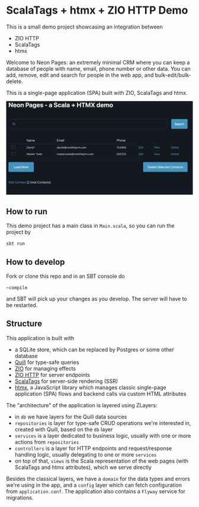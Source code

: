 # ScalaTags + htmx + ZIO HTTP Demo

This is a small demo project showcasing an integration between
- ZIO HTTP
- ScalaTags
- htmx

Welcome to Neon Pages: an extremely minimal CRM where you can keep a database of people with name, email, phone number or other data. You can add, remove, edit and search for people in the web app, and bulk-edit/bulk-delete.

This is a single-page application (SPA) built with ZIO, ScalaTags and htmx.

![neon pages](./static/neon%20pages.png)

## How to run

This demo project has a main class in `Main.scala`, so you can run the project by

```
sbt run
```

## How to develop

Fork or clone this repo and in an SBT console do

```
~compile
```

and SBT will pick up your changes as you develop. The server will have to be restarted.

## Structure

This application is built with
- a SQLite store, which can be replaced by Postgres or some other database
- [Quill](https://zio.dev/zio-quill/) for type-safe queries
- [ZIO](https://zio.dev/) for managing effects
- [ZIO HTTP](https://zio.dev/zio-http/) for server endpoints
- [ScalaTags](https://com-lihaoyi.github.io/scalatags/) for server-side rendering (SSR)
- [htmx](https://htmx.org/), a JavaScript library which manages classic single-page application (SPA) flows and backend calls via custom HTML attributes

The "architecture" of the application is layered using ZLayers:
- in `db` we have layers for the Quill data sources
- `repositories` is layer for type-safe CRUD operations we're interested in, created with Quill, based on the `db` layer
- `services` is a layer dedicated to business logic, usually with one or more actions from `repositories`
- `controllers` is a layer for HTTP endpoints and request/response handling logic, usually delegating to one or more `services`
- on top of that, `views` is the Scala representation of the web pages (with ScalaTags and htmx attributes), which we serve directly

Besides the classical layers, we have a `domain` for the data types and errors we're using in the app, and a `config` layer which can fetch configuration from `application.conf`. The application also contains a `Flyway` service for migrations.
